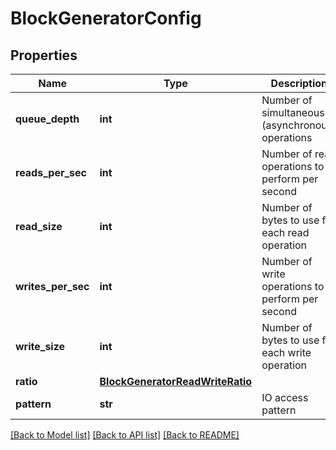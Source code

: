 # BlockGeneratorConfig

## Properties
Name | Type | Description | Notes
------------ | ------------- | ------------- | -------------
**queue_depth** | **int** | Number of simultaneous (asynchronous) operations | 
**reads_per_sec** | **int** | Number of read operations to perform per second | 
**read_size** | **int** | Number of bytes to use for each read operation | 
**writes_per_sec** | **int** | Number of write operations to perform per second | 
**write_size** | **int** | Number of bytes to use for each write operation | 
**ratio** | [**BlockGeneratorReadWriteRatio**](BlockGeneratorReadWriteRatio.md) |  | [optional] 
**pattern** | **str** | IO access pattern | 

[[Back to Model list]](../README.md#documentation-for-models) [[Back to API list]](../README.md#documentation-for-api-endpoints) [[Back to README]](../README.md)


